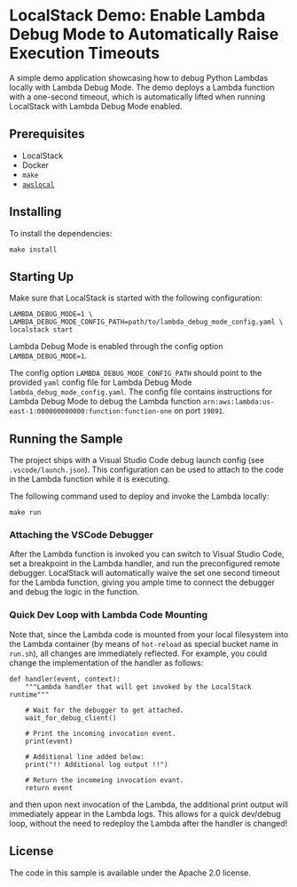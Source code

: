 # LocalStack Demo: Enable Lambda Debug Mode to Automatically Raise Execution Timeouts

A simple demo application showcasing how to debug Python Lambdas locally with Lambda Debug Mode.
The demo deploys a Lambda function with a one-second timeout, which is automatically lifted when running LocalStack with Lambda Debug Mode enabled.

## Prerequisites

* LocalStack
* Docker
* `make`
* [`awslocal`](https://github.com/localstack/awscli-local)

## Installing

To install the dependencies:
```
make install
```

## Starting Up

Make sure that LocalStack is started with the following configuration:
```
LAMBDA_DEBUG_MODE=1 \
LAMBDA_DEBUG_MODE_CONFIG_PATH=path/to/lambda_debug_mode_config.yaml \
localstack start
```

Lambda Debug Mode is enabled through the config option `LAMBDA_DEBUG_MODE=1`.

The config option `LAMBDA_DEBUG_MODE_CONFIG_PATH` should point to the provided `yaml` config file for Lambda Debug Mode `lambda_debug_mode_config.yaml`.
The config file contains instructions for Lambda Debug Mode to debug the Lambda function `arn:aws:lambda:us-east-1:000000000000:function:function-one` on port `19891`.


## Running the Sample

The project ships with a Visual Studio Code debug launch config (see `.vscode/launch.json`). This configuration can be used to attach to the code in the Lambda function while it is executing.

The following command used to deploy and invoke the Lambda locally:

```
make run
```

### Attaching the VSCode Debugger

After the Lambda function is invoked you can switch to Visual Studio Code, set a breakpoint in the Lambda handler, and run the preconfigured remote debugger.
LocalStack will automatically waive the set one second timeout for the Lambda function, giving you ample time to connect the debugger and debug the logic in the function.

### Quick Dev Loop with Lambda Code Mounting

Note that, since the Lambda code is mounted from your local filesystem into the Lambda container (by means of `hot-reload` as special bucket name in `run.sh`),
all changes are immediately reflected. For example, you could change the implementation of the handler as follows:
```
def handler(event, context):
    """Lambda handler that will get invoked by the LocalStack runtime"""

    # Wait for the debugger to get attached.
    wait_for_debug_client()

    # Print the incoming invocation event.
    print(event)

    # Additional line added below:
    print("!! Additional log output !!")

    # Return the incomeing invocation evant.
    return event
```
and then upon next invocation of the Lambda, the additional print output will immediately appear in the Lambda logs.
This allows for a quick dev/debug loop, without the need to redeploy the Lambda after the handler is changed!

## License

The code in this sample is available under the Apache 2.0 license.

